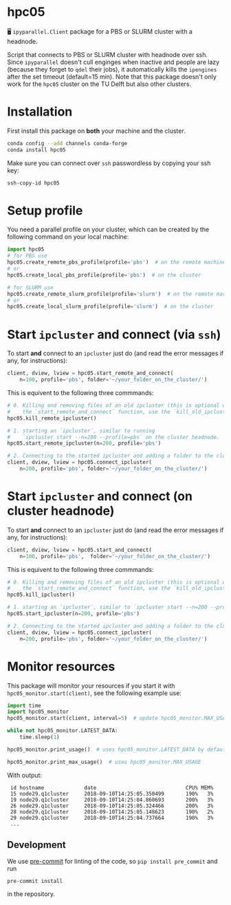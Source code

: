 # hpc05
🖥 `ipyparallel.Client` package for a PBS or SLURM cluster with a headnode.

Script that connects to PBS or SLURM cluster with headnode over ssh. Since `ipyparallel` doesn't cull enginges when inactive and people are lazy (because they forget to `qdel` their jobs), it automatically kills the `ipengines` after the set timeout (default=15 min). Note that this package doesn't only work for the `hpc05` cluster on the TU Delft but also other clusters.

# Installation
First install this package on **both** your machine and the cluster.

```bash
conda config --add channels conda-forge
conda install hpc05
```

Make sure you can connect over `ssh` passwordless by copying your ssh key:

```bash
ssh-copy-id hpc05
```

# Setup profile
You need a parallel profile on your cluster, which can be created by the following command on your local machine:
```python
import hpc05
# for PBS use
hpc05.create_remote_pbs_profile(profile='pbs')  # on the remote machine
# or
hpc05.create_local_pbs_profile(profile='pbs')  # on the cluster

# for SLURM use
hpc05.create_remote_slurm_profile(profile='slurm')  # on the remote machine
# or
hpc05.create_local_slurm_profile(profile='slurm')  # on the cluster
```

# Start `ipcluster` and connect (via `ssh`)
To start **and** connect to an `ipcluster` just do (and read the error messages if any, for instructions):
```python
client, dview, lview = hpc05.start_remote_and_connect(
	n=100, profile='pbs', folder='~/your_folder_on_the_cluster/')
```

This is equivent to the following three commmands:
```python
# 0. Killing and removing files of an old ipcluster (this is optional with
#    the `start_remote_and_connect` function, use the `kill_old_ipcluster` argument)
hpc05.kill_remote_ipcluster()

# 1. starting an `ipcluster`, similar to running
#    `ipcluster start --n=200 --profile=pbs` on the cluster headnode.
hpc05.start_remote_ipcluster(n=200, profile='pbs')

# 2. Connecting to the started ipcluster and adding a folder to the cluster's `PATH`
client, dview, lview = hpc05.connect_ipcluster(
	n=200, profile='pbs', folder='~/your_folder_on_the_cluster/')

```


# Start `ipcluster` and connect (on cluster headnode)
To start **and** connect to an `ipcluster` just do (and read the error messages if any, for instructions):
```python
client, dview, lview = hpc05.start_and_connect(
	n=100, profile='pbs',  folder='~/your_folder_on_the_cluster/')
```

This is equivent to the following three commmands:
```python
# 0. Killing and removing files of an old ipcluster (this is optional with
#    the `start_remote_and_connect` function, use the `kill_old_ipcluster` argument)
hpc05.kill_ipcluster()

# 1. starting an `ipcluster`, similar to `ipcluster start --n=200 --profile=pbs`
hpc05.start_ipcluster(n=200, profile='pbs')

# 2. Connecting to the started ipcluster and adding a folder to the cluster's `PATH`
client, dview, lview = hpc05.connect_ipcluster(
	n=200, profile='pbs', folder='~/your_folder_on_the_cluster/')

```

# Monitor resources
This package will monitor your resources if you start it with `hpc05_monitor.start(client)`, see the following example use:
```python
import time
import hpc05_monitor
hpc05_monitor.start(client, interval=5)  # update hpc05_monitor.MAX_USAGE every 'interval' seconds.

while not hpc05_monitor.LATEST_DATA:
    time.sleep(1)

hpc05_monitor.print_usage()  # uses hpc05_monitor.LATEST_DATA by default

hpc05_monitor.print_max_usage()  # uses hpc05_monitor.MAX_USAGE
```

With output:
```
 id hostname             date                             CPU% MEM%
 15 node29.q1cluster     2018-09-10T14:25:05.350499       190%   3%
 19 node29.q1cluster     2018-09-10T14:25:04.860693       200%   3%
 26 node29.q1cluster     2018-09-10T14:25:05.324466       200%   3%
 28 node29.q1cluster     2018-09-10T14:25:05.148623       190%   2%
 29 node29.q1cluster     2018-09-10T14:25:04.737664       190%   3%
 ...
```


## Development

We use [pre-commit](https://pre-commit.com) for linting of the code, so `pip install pre_commit` and run
```
pre-commit install
```
in the repository.
